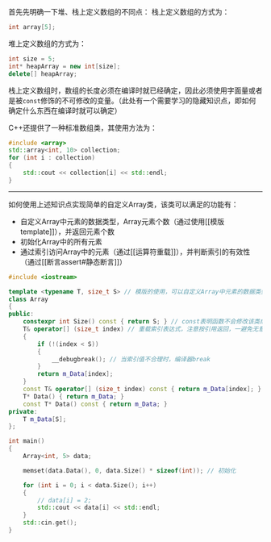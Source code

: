首先先明确一下堆、栈上定义数组的不同点：
栈上定义数组的方式为：
```c++
int array[5];
```
堆上定义数组的方式为：
```c++
int size = 5;
int* heapArray = new int[size];
delete[] heapArray;
```
栈上定义数组时，数组的长度必须在编译时就已经确定，因此必须使用字面量或者是被```const```修饰的不可修改的变量。（此处有一个需要学习的隐藏知识点，即如何确定什么东西在编译时就可以确定）

C++还提供了一种标准数组类，其使用方法为：
```c++
#include <array>
std::array<int, 10> collection;
for (int i : collection)
{
	std::cout << collection[i] << std::endl;
}
```
---
如何使用上述知识点实现简单的自定义Array类，该类可以满足的功能有：
- 自定义Array中元素的数据类型，Array元素个数（通过使用[[模版template]]），并返回元素个数
- 初始化Array中的所有元素
- 通过索引访问Array中的元素（通过[[运算符重载]]），并判断索引的有效性（通过[[断言assert#静态断言]]）

```c++
#include <iostream>

template <typename T, size_t S> // 模版的使用，可以自定义Array中元素的数据类型，元素个数
class Array
{
public:
	constexpr int Size() const { return S; } // const表明函数不会修改该类成员，constexpr表明这是常量表达式
	T& operator[] (size_t index) // 重载索引表达式，注意按引用返回，一避免无意义的拷贝，而作为左值可被修改
	{ 
		if (!(index < S))
		{
			__debugbreak(); // 当索引值不合理时，编译器break
		}
		return m_Data[index]; 
	}
	const T& operator[] (size_t index) const { return m_Data[index]; } // 同名函数，用于不修改的情形
	T* Data() { return m_Data; }
	const T* Data() const { return m_Data; }
private:
	T m_Data[S];
};

int main()
{
	Array<int, 5> data;

	memset(data.Data(), 0, data.Size() * sizeof(int)); // 初始化

	for (int i = 0; i < data.Size(); i++)
	{
		// data[i] = 2;
		std::cout << data[i] << std::endl;
	}
	std::cin.get();
} 
```